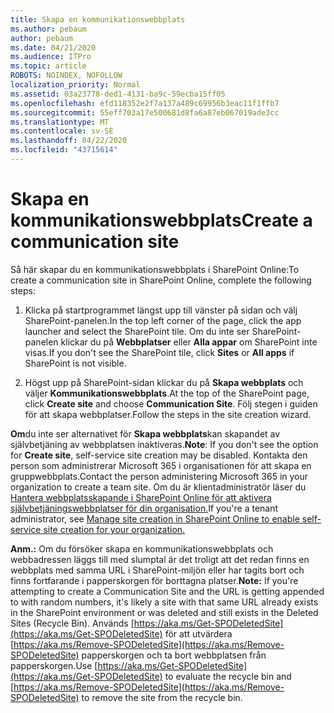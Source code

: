 ```yaml
---
title: Skapa en kommunikationswebbplats
ms.author: pebaum
author: pebaum
ms.date: 04/21/2020
ms.audience: ITPro
ms.topic: article
ROBOTS: NOINDEX, NOFOLLOW
localization_priority: Normal
ms.assetid: 03a23778-ded1-4131-ba9c-59ecba15ff05
ms.openlocfilehash: efd118352e2f7a137a489c69956b3eac11f1ffb7
ms.sourcegitcommit: 55eff703a17e500681d8fa6a87eb067019ade3cc
ms.translationtype: MT
ms.contentlocale: sv-SE
ms.lasthandoff: 04/22/2020
ms.locfileid: "43715614"
---
```

# <a name="create-a-communication-site"></a><span data-ttu-id="368a0-102">Skapa en kommunikationswebbplats</span><span class="sxs-lookup"><span data-stu-id="368a0-102">Create a communication site</span></span>

<span data-ttu-id="368a0-103">Så här skapar du en kommunikationswebbplats i SharePoint Online:</span><span class="sxs-lookup"><span data-stu-id="368a0-103">To create a communication site in SharePoint Online, complete the following steps:</span></span> 
  
1. <span data-ttu-id="368a0-104">Klicka på startprogrammet längst upp till vänster på sidan och välj SharePoint-panelen.</span><span class="sxs-lookup"><span data-stu-id="368a0-104">In the top left corner of the page, click the app launcher and select the SharePoint tile.</span></span> <span data-ttu-id="368a0-105">Om du inte ser SharePoint-panelen klickar du på **Webbplatser** eller **Alla appar** om SharePoint inte visas.</span><span class="sxs-lookup"><span data-stu-id="368a0-105">If you don't see the SharePoint tile, click **Sites** or **All apps** if SharePoint is not visible.</span></span> 
    
2. <span data-ttu-id="368a0-106">Högst upp på SharePoint-sidan klickar du på **Skapa webbplats** och väljer **Kommunikationswebbplats**.</span><span class="sxs-lookup"><span data-stu-id="368a0-106">At the top of the SharePoint page, click **Create site** and choose **Communication Site**.</span></span> <span data-ttu-id="368a0-107">Följ stegen i guiden för att skapa webbplatser.</span><span class="sxs-lookup"><span data-stu-id="368a0-107">Follow the steps in the site creation wizard.</span></span> 
    
 <span data-ttu-id="368a0-108">**Om**du inte ser alternativet för **Skapa webbplats**kan skapandet av självbetjäning av webbplatsen inaktiveras.</span><span class="sxs-lookup"><span data-stu-id="368a0-108">**Note**: If you don't see the option for **Create site**, self-service site creation may be disabled.</span></span> <span data-ttu-id="368a0-109">Kontakta den person som administrerar Microsoft 365 i organisationen för att skapa en gruppwebbplats.</span><span class="sxs-lookup"><span data-stu-id="368a0-109">Contact the person administering Microsoft 365 in your organization to create a team site.</span></span> <span data-ttu-id="368a0-110">Om du är klientadministratör läser du [Hantera webbplatsskapande i SharePoint Online för att aktivera självbetjäningswebbplatser för din organisation.](https://go.microsoft.com/fwlink/?linkid=2018780)</span><span class="sxs-lookup"><span data-stu-id="368a0-110">If you're a tenant administrator, see [Manage site creation in SharePoint Online to enable self-service site creation for your organization.](https://go.microsoft.com/fwlink/?linkid=2018780)</span></span>
  
 <span data-ttu-id="368a0-111">**Anm.:** Om du försöker skapa en kommunikationswebbplats och webbadressen läggs till med slumptal är det troligt att det redan finns en webbplats med samma URL i SharePoint-miljön eller har tagits bort och finns fortfarande i papperskorgen för borttagna platser.</span><span class="sxs-lookup"><span data-stu-id="368a0-111">**Note:** If you're attempting to create a Communication Site and the URL is getting appended to with random numbers, it's likely a site with that same URL already exists in the SharePoint environment or was deleted and still exists in the Deleted Sites (Recycle Bin).</span></span> <span data-ttu-id="368a0-112">Används [https://aka.ms/Get-SPODeletedSite](https://aka.ms/Get-SPODeletedSite) för att utvärdera [https://aka.ms/Remove-SPODeletedSite](https://aka.ms/Remove-SPODeletedSite) papperskorgen och ta bort webbplatsen från papperskorgen.</span><span class="sxs-lookup"><span data-stu-id="368a0-112">Use [https://aka.ms/Get-SPODeletedSite](https://aka.ms/Get-SPODeletedSite) to evaluate the recycle bin and [https://aka.ms/Remove-SPODeletedSite](https://aka.ms/Remove-SPODeletedSite) to remove the site from the recycle bin.</span></span> 
  

